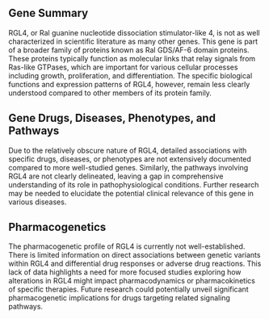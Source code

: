 ## Gene Summary
RGL4, or Ral guanine nucleotide dissociation stimulator-like 4, is not as well characterized in scientific literature as many other genes. This gene is part of a broader family of proteins known as Ral GDS/AF-6 domain proteins. These proteins typically function as molecular links that relay signals from Ras-like GTPases, which are important for various cellular processes including growth, proliferation, and differentiation. The specific biological functions and expression patterns of RGL4, however, remain less clearly understood compared to other members of its protein family.

## Gene Drugs, Diseases, Phenotypes, and Pathways
Due to the relatively obscure nature of RGL4, detailed associations with specific drugs, diseases, or phenotypes are not extensively documented compared to more well-studied genes. Similarly, the pathways involving RGL4 are not clearly delineated, leaving a gap in comprehensive understanding of its role in pathophysiological conditions. Further research may be needed to elucidate the potential clinical relevance of this gene in various diseases.

## Pharmacogenetics
The pharmacogenetic profile of RGL4 is currently not well-established. There is limited information on direct associations between genetic variants within RGL4 and differential drug responses or adverse drug reactions. This lack of data highlights a need for more focused studies exploring how alterations in RGL4 might impact pharmacodynamics or pharmacokinetics of specific therapies. Future research could potentially unveil significant pharmacogenetic implications for drugs targeting related signaling pathways.